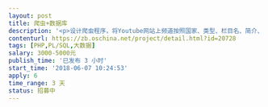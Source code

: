 ```yaml
---                
layout: post       
title: 爬虫+数据库           
description: '<p>设计爬虫程序，将Youtube网站上频道按照国家、类型、栏目名、简介、粉丝数、视频数、总播放量、链接地址进行归类，并可一键下载的EXCEL表。</p>'     
contenturl: https://zb.oschina.net/project/detail.html?id=20728      
tags: [PHP,PL/SQL,大数据]            
salary: 3000-5000元          
publish_time: '已发布 3 小时'         
start_time: '2018-06-07 10:24:53'           
apply: 6                   
time_range: 3 天              
status: 招募中                  
---                 
```

